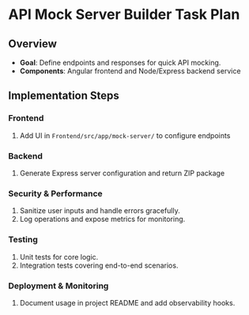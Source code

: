 # API Mock Server Builder Task Plan
## Overview
- **Goal**: Define endpoints and responses for quick API mocking.
- **Components**: Angular frontend and Node/Express backend service

## Implementation Steps
### Frontend
1. Add UI in `Frontend/src/app/mock-server/` to configure endpoints

### Backend
1. Generate Express server configuration and return ZIP package

### Security & Performance
1. Sanitize user inputs and handle errors gracefully.
2. Log operations and expose metrics for monitoring.

### Testing
1. Unit tests for core logic.
2. Integration tests covering end-to-end scenarios.

### Deployment & Monitoring
1. Document usage in project README and add observability hooks.
